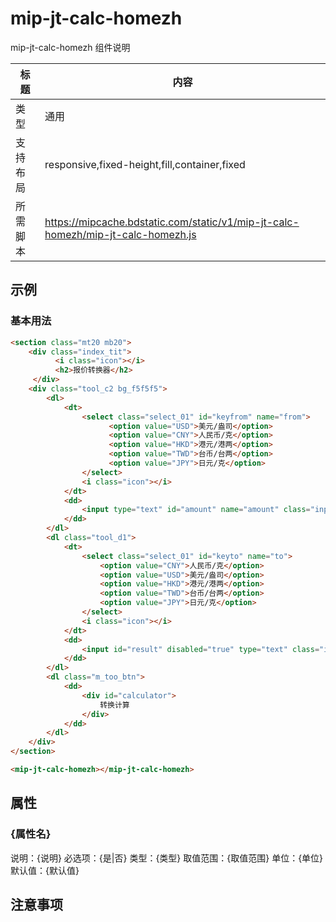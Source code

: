 # mip-jt-calc-homezh

mip-jt-calc-homezh 组件说明

标题|内容
----|----
类型|通用
支持布局|responsive,fixed-height,fill,container,fixed
所需脚本|https://mipcache.bdstatic.com/static/v1/mip-jt-calc-homezh/mip-jt-calc-homezh.js

## 示例

### 基本用法
```html
<section class="mt20 mb20">
	<div class="index_tit">
		  <i class="icon"></i>
		  <h2>报价转换器</h2>
	 </div>
	<div class="tool_c2 bg_f5f5f5">
		<dl>
	    	<dt>
	    		<select class="select_01" id="keyfrom" name="from">
		              <option value="USD">美元/盎司</option>
		              <option value="CNY">人民币/克</option>
		              <option value="HKD">港元/港两</option>
		              <option value="TWD">台币/台两</option>
		              <option value="JPY">日元/克</option>
	            </select>
	            <i class="icon"></i>
	    	</dt>
	        <dd>
	            <input type="text" id="amount" name="amount" class="input_03" placeholder="请输入想要换算的金额">
	        </dd>
	    </dl>
	    <dl class="tool_d1">
	    	<dt>
	    		<select class="select_01" id="keyto" name="to">
					<option value="CNY">人民币/克</option>
					<option value="USD">美元/盎司</option>
					<option value="HKD">港元/港两</option>
					<option value="TWD">台币/台两</option>
					<option value="JPY">日元/克</option>
	            </select>
	            <i class="icon"></i>
	    	</dt>
	        <dd>
	            <input id="result" disabled="true" type="text" class="input_03" placeholder="0.00">
	        </dd>
	    </dl>
	    <dl class="m_too_btn">
			<dd>
				<div id="calculator">
					转换计算
				</div>
			</dd>
	    </dl>
	</div>
</section>

<mip-jt-calc-homezh></mip-jt-calc-homezh>
```

## 属性

### {属性名}

说明：{说明}
必选项：{是|否}
类型：{类型}
取值范围：{取值范围}
单位：{单位}
默认值：{默认值}

## 注意事项

